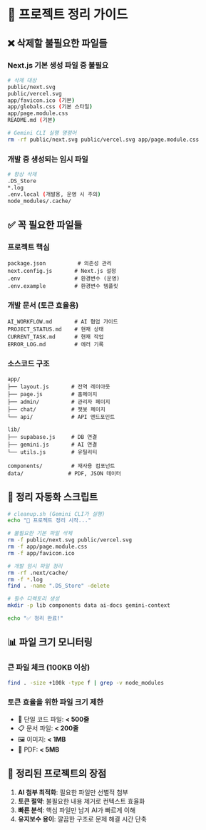 # 🧹 프로젝트 정리 가이드

## ❌ 삭제할 불필요한 파일들

### Next.js 기본 생성 파일 중 불필요
```bash
# 삭제 대상
public/next.svg
public/vercel.svg
app/favicon.ico (기본)
app/globals.css (기본 스타일)
app/page.module.css
README.md (기본)

# Gemini CLI 실행 명령어
rm -rf public/next.svg public/vercel.svg app/page.module.css
```

### 개발 중 생성되는 임시 파일
```bash
# 항상 삭제
.DS_Store
*.log
.env.local (개발용, 운영 시 주의)
node_modules/.cache/
```

## ✅ 꼭 필요한 파일들

### 프로젝트 핵심
```
package.json          # 의존성 관리
next.config.js       # Next.js 설정
.env                 # 환경변수 (운영)
.env.example         # 환경변수 템플릿
```

### 개발 문서 (토큰 효율용)
```
AI_WORKFLOW.md       # AI 협업 가이드
PROJECT_STATUS.md    # 현재 상태
CURRENT_TASK.md      # 현재 작업
ERROR_LOG.md         # 에러 기록
```

### 소스코드 구조
```
app/
├── layout.js       # 전역 레이아웃
├── page.js         # 홈페이지
├── admin/          # 관리자 페이지
├── chat/           # 챗봇 페이지
└── api/            # API 엔드포인트

lib/
├── supabase.js     # DB 연결
├── gemini.js       # AI 연결
└── utils.js        # 유틸리티

components/         # 재사용 컴포넌트
data/              # PDF, JSON 데이터
```

## 🔄 정리 자동화 스크립트

```bash
# cleanup.sh (Gemini CLI가 실행)
echo "🧹 프로젝트 정리 시작..."

# 불필요한 기본 파일 삭제
rm -f public/next.svg public/vercel.svg
rm -f app/page.module.css
rm -f app/favicon.ico

# 개발 임시 파일 정리
rm -rf .next/cache/
rm -f *.log
find . -name ".DS_Store" -delete

# 필수 디렉토리 생성
mkdir -p lib components data ai-docs gemini-context

echo "✅ 정리 완료!"
```

## 📊 파일 크기 모니터링

### 큰 파일 체크 (100KB 이상)
```bash
find . -size +100k -type f | grep -v node_modules
```

### 토큰 효율을 위한 파일 크기 제한
- 📄 단일 코드 파일: **< 500줄**
- 📋 문서 파일: **< 200줄**  
- 🖼️ 이미지: **< 1MB**
- 📑 PDF: **< 5MB**

## 🎯 정리된 프로젝트의 장점

1. **AI 첨부 최적화**: 필요한 파일만 선별적 첨부
2. **토큰 절약**: 불필요한 내용 제거로 컨텍스트 효율화
3. **빠른 분석**: 핵심 파일만 남겨 AI가 빠르게 이해
4. **유지보수 용이**: 깔끔한 구조로 문제 해결 시간 단축